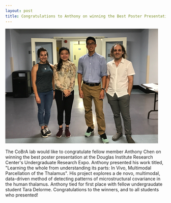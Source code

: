 ```yaml
---
layout: post
title: Congratulations to Anthony on winning the Best Poster Presentation at the Undergrad Expo 
---
```


![photo](/images/anthony_undergrad_expo_2018.jpg)

The CoBrA lab would like to congratulate fellow member Anthony Chen on winning the best poster presentation at the Douglas Institute Research Center's Undergraduate Research Expo. Anthony presented his work titled, "Learning the whole from understanding its parts: In Vivo, Multimodal Parcellation of the Thalamus". His project explores a de novo, multimodal, data-driven method of detecting patterns of microstructural covariance in the human thalamus.  Anthony tied for first place with fellow undergraudate student Tara Delorme. Congratulations to the winners, and to all students who presented!
